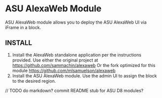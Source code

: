 # ASU AlexaWeb Module
ASU AlexaWeb module allows you to deploy the ASU AlexaWeb UI via iFrame in
a block.


INSTALL
-------
1. Install the AlexaWeb standalone application per the instructions provided.
   Use either the original project at https://github.com/sammachin/alexaweb
   Or the fork optimized for this module https://github.com/mlsamuelson/alexaweb
2. Install the ASU AlexaWeb module. Use the admin UI to assign the block to the 
   desired region.

// TODO do markdown? commit README stub for ASU D8 modules?
